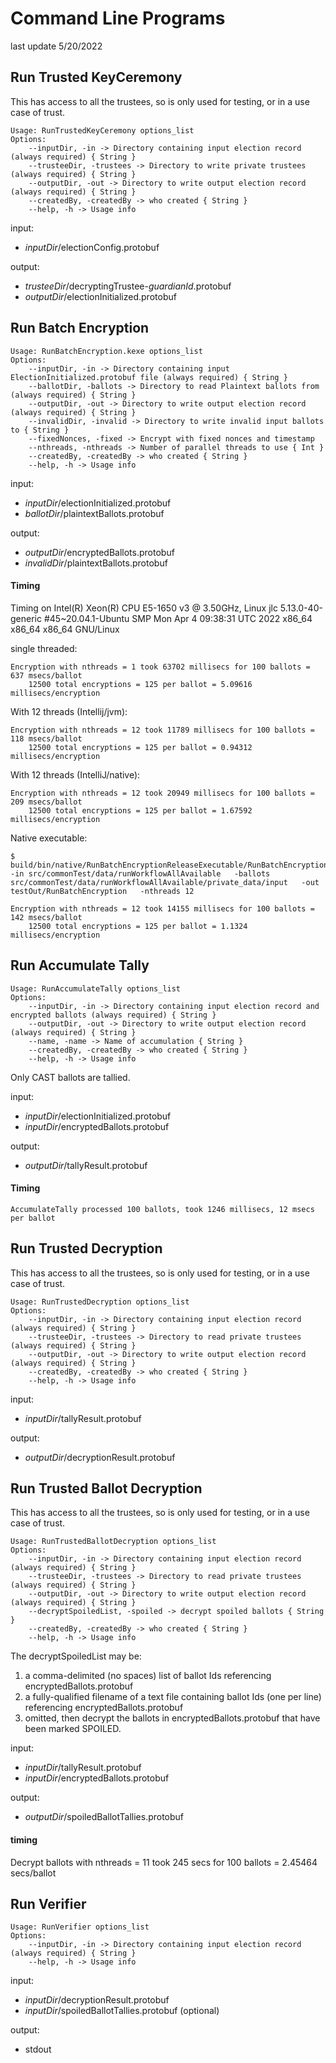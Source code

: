 # Command Line Programs

last update 5/20/2022

## Run Trusted KeyCeremony

This has access to all the trustees, so is only used for testing, or in a use case of trust.

````
Usage: RunTrustedKeyCeremony options_list
Options: 
    --inputDir, -in -> Directory containing input election record (always required) { String }
    --trusteeDir, -trustees -> Directory to write private trustees (always required) { String }
    --outputDir, -out -> Directory to write output election record (always required) { String }
    --createdBy, -createdBy -> who created { String }
    --help, -h -> Usage info 
````

input:
*  _inputDir_/electionConfig.protobuf

output:
* _trusteeDir_/decryptingTrustee-_guardianId_.protobuf
* _outputDir_/electionInitialized.protobuf


## Run Batch Encryption

````
Usage: RunBatchEncryption.kexe options_list
Options: 
    --inputDir, -in -> Directory containing input ElectionInitialized.protobuf file (always required) { String }
    --ballotDir, -ballots -> Directory to read Plaintext ballots from (always required) { String }
    --outputDir, -out -> Directory to write output election record (always required) { String }
    --invalidDir, -invalid -> Directory to write invalid input ballots to { String }
    --fixedNonces, -fixed -> Encrypt with fixed nonces and timestamp 
    --nthreads, -nthreads -> Number of parallel threads to use { Int }
    --createdBy, -createdBy -> who created { String }
    --help, -h -> Usage info 
````

input:
*  _inputDir_/electionInitialized.protobuf
*  _ballotDir_/plaintextBallots.protobuf

output:
* _outputDir_/encryptedBallots.protobuf
* _invalidDir_/plaintextBallots.protobuf

#### Timing

Timing on Intel(R) Xeon(R) CPU E5-1650 v3 @ 3.50GHz,
Linux jlc 5.13.0-40-generic #45~20.04.1-Ubuntu SMP Mon Apr 4 09:38:31 UTC 2022 x86_64 x86_64 x86_64 GNU/Linux

single threaded:

````
Encryption with nthreads = 1 took 63702 millisecs for 100 ballots = 637 msecs/ballot
    12500 total encryptions = 125 per ballot = 5.09616 millisecs/encryption
````

With 12 threads (Intellij/jvm):

````
Encryption with nthreads = 12 took 11789 millisecs for 100 ballots = 118 msecs/ballot
    12500 total encryptions = 125 per ballot = 0.94312 millisecs/encryption
````

With 12 threads (IntelliJ/native):

````
Encryption with nthreads = 12 took 20949 millisecs for 100 ballots = 209 msecs/ballot
    12500 total encryptions = 125 per ballot = 1.67592 millisecs/encryption
````

Native executable:

````
$ build/bin/native/RunBatchEncryptionReleaseExecutable/RunBatchEncryption.kexe   -in src/commonTest/data/runWorkflowAllAvailable   -ballots src/commonTest/data/runWorkflowAllAvailable/private_data/input   -out testOut/RunBatchEncryption   -nthreads 12

Encryption with nthreads = 12 took 14155 millisecs for 100 ballots = 142 msecs/ballot
    12500 total encryptions = 125 per ballot = 1.1324 millisecs/encryption
````

## Run Accumulate Tally

````
Usage: RunAccumulateTally options_list
Options: 
    --inputDir, -in -> Directory containing input election record and encrypted ballots (always required) { String }
    --outputDir, -out -> Directory to write output election record (always required) { String }
    --name, -name -> Name of accumulation { String }
    --createdBy, -createdBy -> who created { String }
    --help, -h -> Usage info 
````

Only CAST ballots are tallied.

input:
*  _inputDir_/electionInitialized.protobuf
*  _inputDir_/encryptedBallots.protobuf

output:
* _outputDir_/tallyResult.protobuf

#### Timing

````
AccumulateTally processed 100 ballots, took 1246 millisecs, 12 msecs per ballot
````

## Run Trusted Decryption

This has access to all the trustees, so is only used for testing, or in a use case of trust.

````
Usage: RunTrustedDecryption options_list
Options: 
    --inputDir, -in -> Directory containing input election record (always required) { String }
    --trusteeDir, -trustees -> Directory to read private trustees (always required) { String }
    --outputDir, -out -> Directory to write output election record (always required) { String }
    --createdBy, -createdBy -> who created { String }
    --help, -h -> Usage info 
````

input:
*  _inputDir_/tallyResult.protobuf

output:
* _outputDir_/decryptionResult.protobuf


## Run Trusted Ballot Decryption

This has access to all the trustees, so is only used for testing, or in a use case of trust.

````
Usage: RunTrustedBallotDecryption options_list
Options: 
    --inputDir, -in -> Directory containing input election record (always required) { String }
    --trusteeDir, -trustees -> Directory to read private trustees (always required) { String }
    --outputDir, -out -> Directory to write output election record (always required) { String }
    --decryptSpoiledList, -spoiled -> decrypt spoiled ballots { String }
    --createdBy, -createdBy -> who created { String }
    --help, -h -> Usage info 
````

The decryptSpoiledList may be:
1. a comma-delimited (no spaces) list of ballot Ids referencing encryptedBallots.protobuf
2. a fully-qualified filename of a text file containing ballot Ids (one per line) referencing encryptedBallots.protobuf
3. omitted, then decrypt the ballots in encryptedBallots.protobuf that have been marked SPOILED.


input:
*  _inputDir_/tallyResult.protobuf
*  _inputDir_/encryptedBallots.protobuf

output:
* _outputDir_/spoiledBallotTallies.protobuf

#### timing

Decrypt ballots with nthreads = 11 took 245 secs for 100 ballots = 2.45464 secs/ballot

## Run Verifier

```` 
Usage: RunVerifier options_list
Options: 
    --inputDir, -in -> Directory containing input election record (always required) { String }
    --help, -h -> Usage info 
````

input:
*  _inputDir_/decryptionResult.protobuf
*  _inputDir_/spoiledBallotTallies.protobuf (optional)

output:
* stdout